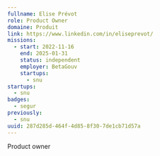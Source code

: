 ```yaml
---
fullname: Elise Prévot
role: Product Owner
domaine: Produit
link: https://www.linkedin.com/in/eliseprevot/
missions:
  - start: 2022-11-16
    end: 2025-01-31
    status: independent
    employer: BetaGouv
    startups:
      - snu
startups:
  - snu
badges:
  - segur
previously:
  - snu
uuid: 287d285d-464f-4d85-8f30-7de1cb71d57a
---
```

Product owner